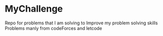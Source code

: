 # MyChallenge
Repo for problems that I am solving to Improve my problem solving skills Problems manly from codeForces and letcode


